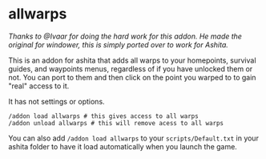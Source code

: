 # allwarps
*Thanks to @Ivaar for doing the hard work for this addon. He made the original for windower, this is simply ported over to work for Ashita.*

This is an addon for ashita that adds all warps to your homepoints, survival guides, and waypoints menus, regardless of if you have unlocked them or not. You can port to them and then click on the point you warped to to gain "real" access to it.

It has not settings or options. 

```
/addon load allwarps # this gives access to all warps
/addon unload allwarps # this will remove acess to all warps
```

You can also add `/addon load allwarps` to your `scripts/Default.txt` in your ashita folder to have it load automatically when you launch the game.

